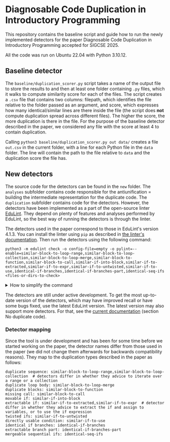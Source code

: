 # Diagnosable Code Duplication in Introductory Programming

This repository contains the baseline script and guide how to run the newly implemented detectors for the paper Diagnosable Code Duplication in Introductory Programming accepted for SIGCSE 2025.

All the code was run on Ubuntu 22.04 with Python 3.10.12.

## Baseline detector

The `baseline/duplication_scorer.py` script takes a name of the output file to store the results to and then at least one folder containing `.py` files, which it walks to compute similarity score for each of the files. The script creates a `.csv` file that contains two columns: filepath, which identifies the file relative to the folder passed as an argument, and score, which expresses how many identical/similar lines are there inside the file (the script does **not** compute duplication spread across different files). The higher the score, the more duplication is there in the file. For the purpose of the baseline detector described in the paper, we considered any file with the score at least 4 to contain duplication.

Calling `python3 baseline/duplication_scorer.py out data/` creates a file `out.csv` in the current folder, with a line for each Python file in the `data` folder. The line will contain the path to the file relative to `data` and the duplication score the file has.

## New detectors

The source code for the detectors can be found in the `new` folder. The `analyses` subfolder contains code responsible for the antiunification = building the intermediate representation for the duplicate code. The `duplication` subfolder contains code for the detectors. However, the detectors have been implemented as a part of the open-source linter [EduLint](https://github.com/GiraffeReversed/edulint). They depend on plenty of features and analyses performed by EduLint, so the best way of running the detectors is through the linter.

The detectors used in the paper correspond to those in EduLint's version 4.1.3. You can install the linter using `pip` as described in [the linter's documentation](https://edulint.readthedocs.io/en/v4.1.3/running.html#installation). Then run the detectors using the following command:

```
python3 -m edulint check -o config-file=empty -o pylint=--enable=similar-block-to-loop-range,similar-block-to-loop-collection,similar-block-to-loop-merge,similar-block-to-function,similar-block-to-call,similar-if-into-block,similar-if-to-extracted,similar-if-to-expr,similar-if-to-untwisted,similar-if-to-use,identical-if-branches,identical-if-branches-part,identical-seq-ifs <files-or-dirs-to-check>
```

<details>
   <summary>How to simplify the command</summary>
To simplify the command, you can also create a TOML file with the following contents:

```
[pylint]
enable=[
    "similar-block-to-loop-range",
    "similar-block-to-loop-collection",
    "similar-block-to-loop-merge",
    "similar-block-to-function",
    "similar-block-to-call",
    "similar-if-into-block",
    "similar-if-to-extracted",
    "similar-if-to-expr",
    "similar-if-to-untwisted",
    "similar-if-to-use",
    "identical-if-branches",
    "identical-if-branches-part",
    "identical-seq-ifs"
]
```
Then instead call the following command:

```
python3 -m edulint check -o config-file=<path-to-the-TOML-file> <files-or-dirs-to-check>
```
</details>

The detectors are still under active development. To get the most up-to-date version of the detectors, which may have improved recall or have some bugs fixed, use the latest EduLint version. The latest version may also support more detectors. For that, see the [current documentation](https://edulint.readthedocs.io/en/latest/checkers.html#custom-checkers) (section No duplicate code).

### Detector mapping

Since the tool is under development and has been for some time before we started working on the paper, the detector names differ from those used in the paper (we did not change them afterwards for backwards compatibility reasons). They map to the duplication types described in the paper as follows:

```
duplicate sequence: similar-block-to-loop-range,similar-block-to-loop-collection  # detectors differ in whether they advice to iterate over a range or a collection
duplicate loop body: similar-block-to-loop-merge
duplicate blocks: similar-block-to-function
missing call: similar-block-to-call
movable if: similar-if-into-block
extractable if: similar-if-to-extracted,similar-if-to-expr  # detector differ in whether they advice to extract the if and assign to variables, or to use the if expression
twisted ifs: similar-if-to-untwisted
directly usable condition: similar-if-to-use
identical if branches: identical-if-branches
extractable branch part: identical-if-branches-part
mergeable sequential ifs: identical-seq-ifs
```
